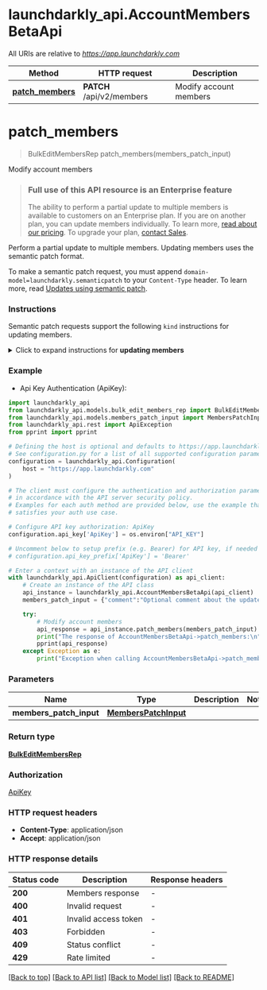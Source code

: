 # launchdarkly_api.AccountMembersBetaApi

All URIs are relative to *https://app.launchdarkly.com*

Method | HTTP request | Description
------------- | ------------- | -------------
[**patch_members**](AccountMembersBetaApi.md#patch_members) | **PATCH** /api/v2/members | Modify account members


# **patch_members**
> BulkEditMembersRep patch_members(members_patch_input)

Modify account members

> ### Full use of this API resource is an Enterprise feature
>
> The ability to perform a partial update to multiple members is available to customers on an Enterprise plan. If you are on another plan, you can update members individually. To learn more, [read about our pricing](https://launchdarkly.com/pricing/). To upgrade your plan, [contact Sales](https://launchdarkly.com/contact-sales/).

Perform a partial update to multiple members. Updating members uses the semantic patch format.

To make a semantic patch request, you must append `domain-model=launchdarkly.semanticpatch` to your `Content-Type` header. To learn more, read [Updates using semantic patch](https://launchdarkly.com/docs/api#updates-using-semantic-patch).

### Instructions

Semantic patch requests support the following `kind` instructions for updating members.

<details>
<summary>Click to expand instructions for <strong>updating members</strong></summary>

#### replaceMembersRoles

Replaces the roles of the specified members. This also removes all custom roles assigned to the specified members.

##### Parameters

- `value`: The new role. Must be a valid [base role](https://launchdarkly.com/docs/home/getting-started/vocabulary#base-role). To learn more, read [Roles](https://launchdarkly.com/docs/home/account/roles).
- `memberIDs`: List of member IDs.

Here's an example:

```json
{
  "instructions": [{
    "kind": "replaceMemberRoles",
    "value": "reader",
    "memberIDs": [
      "1234a56b7c89d012345e678f",
      "507f1f77bcf86cd799439011"
    ]
  }]
}
```

#### replaceAllMembersRoles

Replaces the roles of all members. This also removes all custom roles assigned to the specified members.

Members that match any of the filters are **excluded** from the update.

##### Parameters

- `value`: The new role. Must be a valid [base role](https://launchdarkly.com/docs/home/getting-started/vocabulary#base-role). To learn more, read [Roles](https://launchdarkly.com/docs/home/account/roles).
- `filterLastSeen`: (Optional) A JSON object with one of the following formats:
  - `{"never": true}` - Members that have never been active, such as those who have not accepted their invitation to LaunchDarkly, or have not logged in after being provisioned via SCIM.
  - `{"noData": true}` - Members that have not been active since LaunchDarkly began recording last seen timestamps.
  - `{"before": 1608672063611}` - Members that have not been active since the provided value, which should be a timestamp in Unix epoch milliseconds.
- `filterQuery`: (Optional) A string that matches against the members' emails and names. It is not case sensitive.
- `filterRoles`: (Optional) A `|` separated list of roles and custom roles. For the purposes of this filtering, `Owner` counts as `Admin`.
- `filterTeamKey`: (Optional) A string that matches against the key of the team the members belong to. It is not case sensitive.
- `ignoredMemberIDs`: (Optional) A list of member IDs.

Here's an example:

```json
{
  "instructions": [{
    "kind": "replaceAllMembersRoles",
    "value": "reader",
    "filterLastSeen": { "never": true }
  }]
}
```

#### replaceMembersCustomRoles

Replaces the custom roles of the specified members.

##### Parameters

- `values`: List of new custom roles. Must be a valid custom role key or ID.
- `memberIDs`: List of member IDs.

Here's an example:

```json
{
  "instructions": [{
    "kind": "replaceMembersCustomRoles",
    "values": [ "example-custom-role" ],
    "memberIDs": [
      "1234a56b7c89d012345e678f",
      "507f1f77bcf86cd799439011"
    ]
  }]
}
```

#### replaceAllMembersCustomRoles

Replaces the custom roles of all members. Members that match any of the filters are **excluded** from the update.

##### Parameters

- `values`: List of new roles. Must be a valid custom role key or ID.
- `filterLastSeen`: (Optional) A JSON object with one of the following formats:
  - `{"never": true}` - Members that have never been active, such as those who have not accepted their invitation to LaunchDarkly, or have not logged in after being provisioned via SCIM.
  - `{"noData": true}` - Members that have not been active since LaunchDarkly began recording last seen timestamps.
  - `{"before": 1608672063611}` - Members that have not been active since the provided value, which should be a timestamp in Unix epoch milliseconds.
- `filterQuery`: (Optional) A string that matches against the members' emails and names. It is not case sensitive.
- `filterRoles`: (Optional) A `|` separated list of roles and custom roles. For the purposes of this filtering, `Owner` counts as `Admin`.
- `filterTeamKey`: (Optional) A string that matches against the key of the team the members belong to. It is not case sensitive.
- `ignoredMemberIDs`: (Optional) A list of member IDs.

Here's an example:

```json
{
  "instructions": [{
    "kind": "replaceAllMembersCustomRoles",
    "values": [ "example-custom-role" ],
    "filterLastSeen": { "never": true }
  }]
}
```

#### replaceMembersRoleAttributes

Replaces the role attributes of the specified members.

##### Parameters

- `value`: Map of role attribute keys to lists of values.
- `memberIDs`: List of member IDs.

Here's an example:

```json
{
  "instructions": [{
    "kind": "replaceMembersRoleAttributes",
    "value": {
      "myRoleProjectKey": ["mobile", "web"],
      "myRoleEnvironmentKey": ["production"]
    },
    "memberIDs": [
      "1234a56b7c89d012345e678f",
      "507f1f77bcf86cd799439011"
    ]
  }]
}
```

</details>


### Example

* Api Key Authentication (ApiKey):

```python
import launchdarkly_api
from launchdarkly_api.models.bulk_edit_members_rep import BulkEditMembersRep
from launchdarkly_api.models.members_patch_input import MembersPatchInput
from launchdarkly_api.rest import ApiException
from pprint import pprint

# Defining the host is optional and defaults to https://app.launchdarkly.com
# See configuration.py for a list of all supported configuration parameters.
configuration = launchdarkly_api.Configuration(
    host = "https://app.launchdarkly.com"
)

# The client must configure the authentication and authorization parameters
# in accordance with the API server security policy.
# Examples for each auth method are provided below, use the example that
# satisfies your auth use case.

# Configure API key authorization: ApiKey
configuration.api_key['ApiKey'] = os.environ["API_KEY"]

# Uncomment below to setup prefix (e.g. Bearer) for API key, if needed
# configuration.api_key_prefix['ApiKey'] = 'Bearer'

# Enter a context with an instance of the API client
with launchdarkly_api.ApiClient(configuration) as api_client:
    # Create an instance of the API class
    api_instance = launchdarkly_api.AccountMembersBetaApi(api_client)
    members_patch_input = {"comment":"Optional comment about the update","instructions":[{"kind":"replaceMembersRoles","memberIDs":["1234a56b7c89d012345e678f","507f1f77bcf86cd799439011"],"value":"reader"}]} # MembersPatchInput | 

    try:
        # Modify account members
        api_response = api_instance.patch_members(members_patch_input)
        print("The response of AccountMembersBetaApi->patch_members:\n")
        pprint(api_response)
    except Exception as e:
        print("Exception when calling AccountMembersBetaApi->patch_members: %s\n" % e)
```



### Parameters


Name | Type | Description  | Notes
------------- | ------------- | ------------- | -------------
 **members_patch_input** | [**MembersPatchInput**](MembersPatchInput.md)|  | 

### Return type

[**BulkEditMembersRep**](BulkEditMembersRep.md)

### Authorization

[ApiKey](../README.md#ApiKey)

### HTTP request headers

 - **Content-Type**: application/json
 - **Accept**: application/json

### HTTP response details

| Status code | Description | Response headers |
|-------------|-------------|------------------|
**200** | Members response |  -  |
**400** | Invalid request |  -  |
**401** | Invalid access token |  -  |
**403** | Forbidden |  -  |
**409** | Status conflict |  -  |
**429** | Rate limited |  -  |

[[Back to top]](#) [[Back to API list]](../README.md#documentation-for-api-endpoints) [[Back to Model list]](../README.md#documentation-for-models) [[Back to README]](../README.md)


